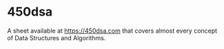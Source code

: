 # 450dsa
A sheet available at https://450dsa.com that covers almost every concept of Data Structures and Algorithms.
